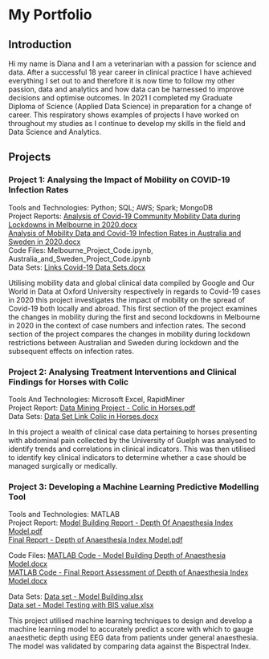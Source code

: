 # My Portfolio


## Introduction  

Hi my name is Diana and I am a veterinarian with a passion for science and data. After a successful 18 year career in  clinical practice I have achieved everything I set out to and therefore it is now time to follow my other passion, data and analytics and how data can be harnessed to improve decisions and optimise outcomes. In 2021 I completed my Graduate Diploma of Science (Applied Data Science) in preparation for a change of career. This respiratory shows examples of projects I have worked on throughout my studies as I continue to develop my skills in the field and Data Science and Analytics.


## Projects

### Project 1:  Analysing the Impact of Mobility on COVID-19 Infection Rates  
Tools and Technologies:     Python; SQL; AWS; Spark; MongoDB\
Project Reports: [Analysis of Covid-19 Community Mobility Data during Lockdowns in Melbourne in 2020.docx](https://github.com/dianakither/myrepository/files/9740636/Analysis.of.Covid-19.Community.Mobility.Data.during.Lockdowns.in.Melbourne.in.2020.docx)\
[Analysis of Mobility Data and Covid-19 Infection Rates in Australia and Sweden in 2020.docx](https://github.com/dianakither/myrepository/files/9740632/Analysis.of.Mobility.Data.and.Covid-19.Infection.Rates.in.Australia.and.Sweden.in.2020.docx)\
Code Files: Melbourne_Project_Code.ipynb,  Australia_and_Sweden_Project_Code.ipynb \
Data Sets: [Links Covid-19 Data Sets.docx](https://github.com/dianakither/myrepository/files/9740675/Links.Covid-19.Data.Sets.docx)


Utilising mobility data and global clinical data compiled by Google and Our World in Data at Oxford University respectively in regards to Covid-19 cases in 2020 this project investigates the impact of mobility on the spread of Covid-19 both locally and abroad. 
This first section of the project examines the changes in mobility during the first and second lockdowns in Melbourne in 2020 in the context of case numbers and infection rates.
The second section of the project compares the changes in mobility during lockdown restrictions between Australian and Sweden during lockdown and the subsequent effects on infection rates.


### Project 2:  Analysing Treatment Interventions and Clinical Findings for Horses with Colic 
Tools And Technologies:     Microsoft Excel, RapidMiner \
Project Report: [Data Mining Project - Colic in Horses.pdf](https://github.com/dianakither/myrepository/files/9740668/Data.Mining.Project.-.Colic.in.Horses.pdf) \
Data Sets: [Data Set Link Colic in Horses.docx](https://github.com/dianakither/myrepository/files/9740670/Data.Set.Link.Colic.in.Horses.docx)


In this project a wealth of clinical case data pertaining to horses presenting with abdominal pain collected by the University of Guelph was analysed to identify trends and correlations in clinical indicators. This was then utilised to identify key clinical indicators to determine whether a case should be managed surgically or medically.

### Project 3:  Developing a Machine Learning Predictive Modelling Tool

Tools and Technologies:     MATLAB \
Project Report: [Model Building Report - Depth Of Anaesthesia Index Model.pdf](https://github.com/dianakither/myrepository/files/9740678/Model.Building.Report.-.Depth.Of.Anaesthesia.Index.Model.pdf) \
[Final Report - Depth of Anaesthesia Index Model.pdf](https://github.com/dianakither/dianakither.github.io/files/9740819/Final.Report.-.Depth.of.Anaesthesia.Index.Model.pdf)


Code Files: [MATLAB Code - Model Building Depth of Anaesthesia Model.docx](https://github.com/dianakither/myrepository/files/9740680/MATLAB.Code.-.Model.Building.Depth.of.Anaesthesia.Model.docx) \
[MATLAB Code - Final Report Assessment of Depth of Anaesthesia Index Model.docx](https://github.com/dianakither/myrepository/files/9740682/MATLAB.Code.-.Final.Report.Assessment.of.Depth.of.Anaesthesia.Index.Model.docx)

Data Sets: [Data set - Model Building.xlsx](https://github.com/dianakither/myrepository/files/9740683/Data.set.-.Model.Building.xlsx) \
[Data set - Model Testing with BIS value.xlsx](https://github.com/dianakither/myrepository/files/9740684/Data.set.-.Model.Testing.with.BIS.value.xlsx)


This project utilised machine learning techniques to design and develop a machine learning model to accurately predict a score with which to gauge anaesthetic depth using EEG data from patients under general anaesthesia. The model was validated by comparing data against the Bispectral Index.
